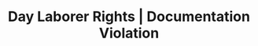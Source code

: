 ---
title: Day Laborer Rights | Documentation Violation
layout: entitlement
name: Day Laborer
experience: "I am being asked to show too much documentation."
right: equality-rights

entitlement:
  - header: You have the right to be treated equally.
  - description: "This federal law prohibits: 1) citizenship status discrimination in hiring, firing, or recruitment or referral for a fee, 2) national origin discrimination in hiring, firing, or recruitment or referral for a fee, 3) document abuse (unfair documentary practices during the employment eligibility verification, Form I-9, process, and 4) retaliation or intimidation. You have the right to be awarded compensatory and punitive damage awards in intentional discrimination cases."

actions:
  - { header: "File a charge to protect yourself.", description: "You have a right to be treated equally, start by filing a charge with the Department of Justice.", id: "doj-claim", cta: "File Now" }

---